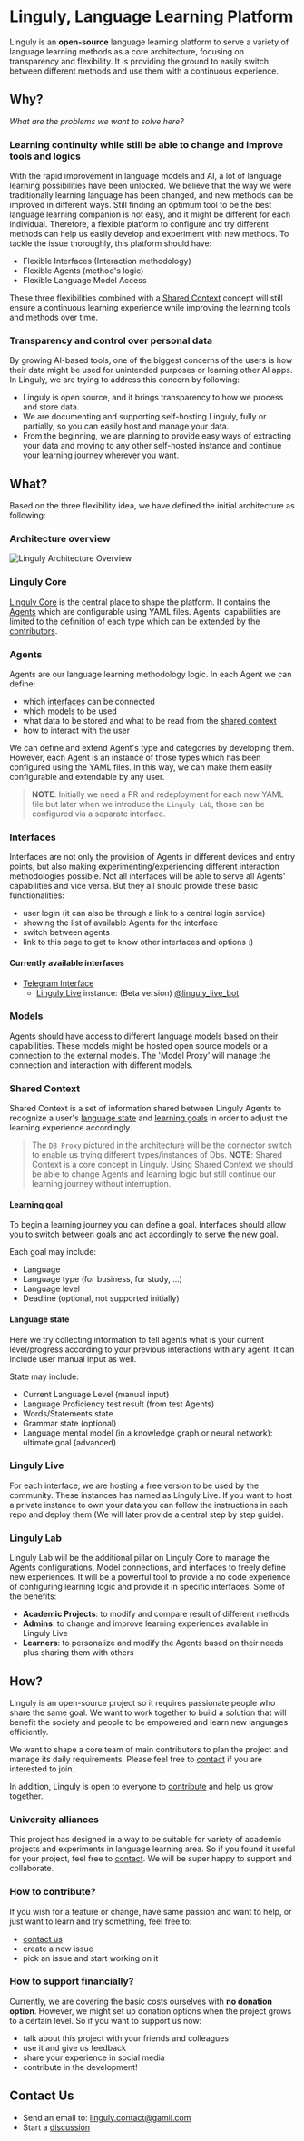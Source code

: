 # Linguly, Language Learning Platform

Linguly is an **open-source** language learning platform to serve a variety of language learning methods as a core architecture, focusing on transparency and flexibility.
It is providing the ground to easily switch between different methods and use them with a continuous experience.

## Why?

*What are the problems we want to solve here?*

### Learning continuity while still be able to change and improve tools and logics

With the rapid improvement in language models and AI, a lot of language learning possibilities have been unlocked.
We believe that the way we were traditionally learning language has been changed, and new methods can be improved in different ways.
Still finding an optimum tool to be the best language learning companion is not easy, and it might be different for each individual.
Therefore, a flexible platform to configure and try different methods can help us easily develop and experiment with new methods.
To tackle the issue thoroughly, this platform should have:

- Flexible Interfaces (Interaction methodology)
- Flexible Agents (method's logic)
- Flexible Language Model Access

These three flexibilities combined with a [Shared Context](#shared-context) concept will still ensure a continuous learning experience while improving the learning tools and methods over time.

### Transparency and control over personal data 

By growing AI-based tools, one of the biggest concerns of the users is how their data might be used for unintended purposes or learning other AI apps.
In Linguly, we are trying to address this concern by following:

- Linguly is open source, and it brings transparency to how we process and store data.
- We are documenting and supporting self-hosting Linguly, fully or partially, so you can easily host and manage your data.
- From the beginning, we are planning to provide easy ways of extracting your data and moving to any other self-hosted instance and continue your learning journey wherever you want.

## What?

Based on the three flexibility idea, we have defined the initial architecture as following:

### Architecture overview

![Linguly Architecture Overview](./linguly_architecture_overview.svg)

### Linguly Core

[Linguly Core](https://github.com/Linguly/linguly-core) is the central place to shape the platform.
It contains the [Agents](#agents) which are configurable using YAML files.
Agents' capabilities are limited to the definition of each type which can be extended by the [contributors](#how-to-contribute).  

### Agents

Agents are our language learning methodology logic. In each Agent we can define:

 - which [interfaces](#interfaces) can be connected
 - which [models](#models) to be used
 - what data to be stored and what to be read from the [shared context](#shared-context)
 - how to interact with the user

We can define and extend Agent's type and categories by developing them.
However, each Agent is an instance of those types which has been configured using the YAML files.
In this way, we can make them easily configurable and extendable by any user.
> **NOTE**: Initially we need a PR and redeployment for each new YAML file but later when we introduce the `Linguly Lab`, those can be configured via a separate interface.

### Interfaces

Interfaces are not only the provision of Agents in different devices and entry points, but also making experimenting/experiencing different interaction methodologies possible.
Not all interfaces will be able to serve all Agents' capabilities and vice versa. But they all should provide these basic functionalities:

- user login (it can also be through a link to a central login service)
- showing the list of available Agents for the interface
- switch between agents
- link to this page to get to know other interfaces and options :)

#### Currently available interfaces

- [Telegram Interface](https://github.com/Linguly/telegram-interface)
   - [Linguly Live](#linguly-live) instance: (Beta version) [@linguly_live_bot](https://t.me/linguly_live_bot)

### Models

Agents should have access to different language models based on their capabilities.
These models might be hosted open source models or a connection to the external models.
The 'Model Proxy' will manage the connection and interaction with different models.

### Shared Context

Shared Context is a set of information shared between Linguly Agents to recognize a user's [language state](#language-state) and [learning goals](#learning-goal) in order to adjust the learning experience accordingly.
> The `DB Proxy` pictured in the architecture will be the connector switch to enable us trying different types/instances of Dbs.
> **NOTE**: Shared Context is a core concept in Linguly. Using Shared Context we should be able to change Agents and learning logic but still continue our learning journey without interruption.

#### Learning goal

To begin a learning journey you can define a goal.
Interfaces should allow you to switch between goals and act accordingly to serve the new goal.

Each goal may include:

- Language
- Language type (for business, for study, ...)
- Language level
- Deadline (optional, not supported initially)

#### Language state

Here we try collecting information to tell agents what is your current level/progress according to your previous interactions with any agent.
It can include user manual input as well.

State may include:

- Current Language Level (manual input)
- Language Proficiency test result (from test Agents)
- Words/Statements state
- Grammar state (optional)
- Language mental model (in a knowledge graph or neural network): ultimate goal (advanced)

### Linguly Live

For each interface, we are hosting a free version to be used by the community. These instances has named as Linguly Live.
If you want to host a private instance to own your data you can follow the instructions in each repo and deploy them (We will later provide a central step by step guide).

### Linguly Lab

Linguly Lab will be the additional pillar on Linguly Core to manage the Agents configurations, Model connections, and interfaces to freely define new experiences.
It will be a powerful tool to provide a no code experience of configuring learning logic and provide it in specific interfaces.
Some of the benefits:

- **Academic Projects**: to modify and compare result of different methods
- **Admins**: to change and improve learning experiences available in Linguly Live
- **Learners**: to personalize and modify the Agents based on their needs plus sharing them with others

## How?

Linguly is an open-source project so it requires passionate people who share the same goal.
We want to work together to build a solution that will benefit the society and people to be empowered and learn new languages efficiently.

We want to shape a core team of main contributors to plan the project and manage its daily requirements.
Please feel free to [contact](#contact-us) if you are interested to join.

In addition, Linguly is open to everyone to [contribute](#how-to-contribute) and help us grow together.

### University alliances

This project has designed in a way to be suitable for variety of academic projects and experiments in language learning area.
So if you found it useful for your project, feel free to [contact](#contact-us).
We will be super happy to support and collaborate.

### How to contribute?

If you wish for a feature or change, have same passion and want to help, or just want to learn and try something, feel free to:

- [contact us](#contact-us)
- create a new issue
- pick an issue and start working on it

### How to support financially?

Currently, we are covering the basic costs ourselves with **no donation option**. However, we might set up donation options when the project grows to a certain level. 
So if you want to support us now:

- talk about this project with your friends and colleagues
- use it and give us feedback
- share your experience in social media
- contribute in the development!

## Contact Us

- Send an email to: linguly.contact@gamil.com
- Start a [discussion](https://github.com/orgs/Linguly/discussions)

